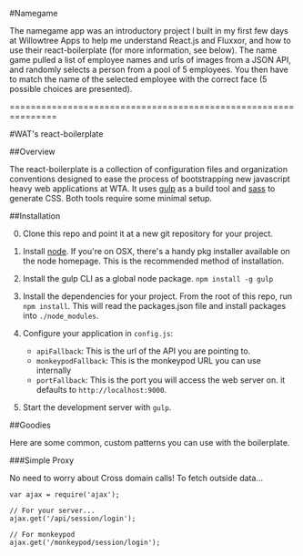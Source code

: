 #Namegame

The namegame app was an introductory project I built in my first few days at
Willowtree Apps to help me understand React.js and Fluxxor, and how to use
their react-boilerplate (for more information, see below). The name game 
pulled a list of employee names and urls of images from a JSON API, and 
randomly selects a person from a pool of 5 employees. You then have to match
the name of the selected employee with the correct face (5 possible choices
are presented).

===============================================================

#WAT's react-boilerplate

##Overview

The react-boilerplate is a collection of configuration files and organization
conventions designed to ease the process of bootstrapping new javascript heavy
web applications at WTA. It uses [gulp](http://gulpjs.com/) as a build tool
and [sass](http://sass-lang.com/) to generate CSS. Both tools require
some minimal setup.

##Installation

0. Clone this repo and point it at a new git repository for your project.

1. Install [node](http://nodejs.org/). If you're on OSX, there's a handy pkg
   installer available on the node homepage. This is the recommended method of
   installation.

3. Install the gulp CLI as a global node package. `npm install -g gulp`

4. Install the dependencies for your project. From the root of this repo, run
   `npm install`. This will read the packages.json file and install packages
   into `./node_modules`.

5. Configure your application in `config.js`:

    - `apiFallback`: This is the url of the API you are pointing to.
    - `monkeypodFallback`: This is the monkeypod URL you can use internally
    - `portFallback`: This is the port you will access the web server on.
    it defaults to `http://localhost:9000`.

6. Start the development server with `gulp`.

##Goodies

Here are some common, custom patterns you can use with the boilerplate.

###Simple Proxy

No need to worry about Cross domain calls! To fetch outside data...

```
var ajax = require('ajax');

// For your server...
ajax.get('/api/session/login');

// For monkeypod
ajax.get('/monkeypod/session/login');
```
